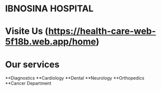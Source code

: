 # IBNOSINA HOSPITAL

# Visite Us (https://health-care-web-5f18b.web.app/home)

# Our services
**Diagnostics
**Cardiology
**Dental
**Neurology
**Orthopedics
**Cancer Department
